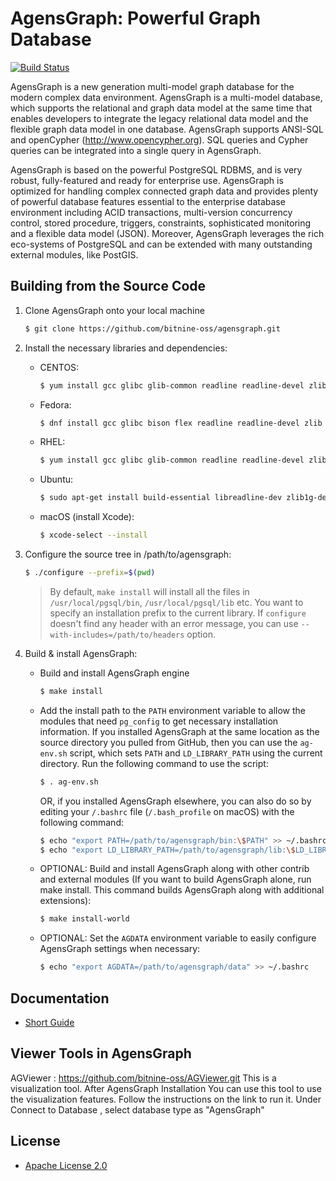 AgensGraph: Powerful Graph Database
====================================

[![Build Status](https://travis-ci.org/bitnine-oss/agensgraph.svg?branch=master)](https://travis-ci.org/bitnine-oss/agensgraph)

AgensGraph is a new generation multi-model graph database for the modern complex data environment. AgensGraph is a multi-model database, which supports the relational and graph data model at the same time that enables developers to integrate the legacy relational data model and the flexible graph data model in one database. AgensGraph supports ANSI-SQL and openCypher (http://www.opencypher.org). SQL queries and Cypher queries can be integrated into a single query in AgensGraph.

AgensGraph is based on the powerful PostgreSQL RDBMS, and is very robust, fully-featured and ready for enterprise use. AgensGraph is optimized for handling complex connected graph data and provides plenty of powerful database features essential to the enterprise database environment including ACID transactions, multi-version concurrency control, stored procedure, triggers, constraints, sophisticated monitoring and a flexible data model (JSON). Moreover, AgensGraph leverages the rich eco-systems of PostgreSQL and can be extended with many outstanding external modules, like PostGIS.

Building from the Source Code
-------------------
1. Clone AgensGraph onto your local machine
    ```sh
    $ git clone https://github.com/bitnine-oss/agensgraph.git
    ```

2. Install the necessary libraries and dependencies:
    * CENTOS:
        ```sh
        $ yum install gcc glibc glib-common readline readline-devel zlib zlib-devel
        ```

    * Fedora:
        ```sh
        $ dnf install gcc glibc bison flex readline readline-devel zlib zlib-devel
        ```

    * RHEL:
        ```sh
        $ yum install gcc glibc glib-common readline readline-devel zlib zlib-devel flex bison
        ```

    * Ubuntu:
        ```sh
        $ sudo apt-get install build-essential libreadline-dev zlib1g-dev flex bison
        ```

    * macOS (install Xcode):
        ```bash
        $ xcode-select --install
        ```


3. Configure the source tree in /path/to/agensgraph:
    ```sh
    $ ./configure --prefix=$(pwd)
    ```
    >By default, `make install` will install all the files in `/usr/local/pgsql/bin`, `/usr/local/pgsql/lib` etc.  You want to specify an installation prefix to the current library.
    > If `configure` doesn't find any header with an error message, you can use `--with-includes=/path/to/headers` option.

4. Build & install AgensGraph:
    * Build and install AgensGraph engine
        ```sh
        $ make install
        ```

    * Add the install path to the `PATH` environment variable to allow the modules that need `pg_config` to get necessary installation information. If you installed AgensGraph at the same location as the source directory you pulled from GitHub, then you can use the `ag-env.sh` script, which sets `PATH` and `LD_LIBRARY_PATH` using the current directory. Run the following command to use the script:
        ```sh
        $ . ag-env.sh
        ```
        OR, if you installed AgensGraph elsewhere, you can also do so by editing your `/.bashrc` file (`/.bash_profile` on macOS) with the following command:
        ```sh
        $ echo "export PATH=/path/to/agensgraph/bin:\$PATH" >> ~/.bashrc
        $ echo "export LD_LIBRARY_PATH=/path/to/agensgraph/lib:\$LD_LIBRARY_PATH" >> ~/.bashrc
        ```
    * OPTIONAL: Build and install AgensGraph along with other contrib and external modules (If you want to build AgensGraph alone, run make install. This command builds AgensGraph along with additional extensions):
        ```sh
        $ make install-world
        ```

    * OPTIONAL: Set the `AGDATA` environment variable to easily configure AgensGraph settings when necessary:
        ```sh
        $ echo "export AGDATA=/path/to/agensgraph/data" >> ~/.bashrc
        ```

Documentation
-------------
* [Short Guide](http://bitnine.net/documentations/quick-guide-1-3.html)

## Viewer Tools in AgensGraph
AGViewer : https://github.com/bitnine-oss/AGViewer.git
This is a visualization tool. After AgensGraph Installation You can use this tool to use the visualization features.
Follow the instructions on the link to run it. Under Connect to Database , select database type as "AgensGraph"

License
-------
* [Apache License 2.0](http://www.apache.org/licenses/LICENSE-2.0)
